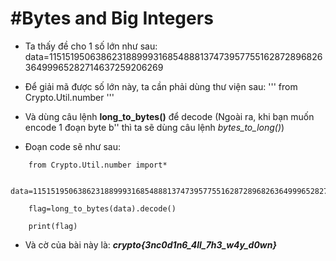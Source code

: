 # **#Bytes and Big Integers**

-   Ta thấy đề cho 1 số lớn như sau:
    data=11515195063862318899931685488813747395775516287289682636499965282714637259206269

-   Để giải mã được số lớn này, ta cần phải dùng thư viện sau:
'''
    from Crypto.Util.number
'''
-   Và dùng câu lệnh **long_to_bytes()** để decode (Ngoài ra, khi bạn muốn encode 1 đoạn byte b'' thì ta sẽ dùng câu lệnh *bytes_to_long()*)

-    Đoạn code sẽ như sau:
```
    from Crypto.Util.number import*

    data=11515195063862318899931685488813747395775516287289682636499965282714637259206269

    flag=long_to_bytes(data).decode()

    print(flag)
```
-    Và cờ của bài này là: ***crypto{3nc0d1n6_4ll_7h3_w4y_d0wn}***


